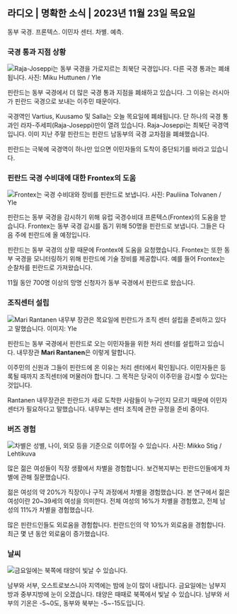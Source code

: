 ## 라디오 \| 명확한 소식 \| 2023년 11월 23일 목요일

동부 국경. 프론텍스. 이민자 센터. 차별. 예측.

### 국경 통과 지점 상황

![Raja-Joseppi는 동부 국경을 가로지르는 최북단 국경입니다. 다른 국경 통과는 폐쇄됩니다. 사진: Miku Huttunen / Yle](https://images.cdn.yle.fi/image/upload/c_crop,h_3216,w_5712,x_0,y_421/ar_1.7777777777777777,c_fill,g_faces,h_675,w_1200/dpr_1.0/q_auto:eco/f_auto/fl_lossy/v1700751077/39-1205645655f665a86285)

핀란드는 동부 국경에서 더 많은 국경 통과 지점을 폐쇄하고 있습니다. 그 이유는 러시아가 핀란드 국경으로 보내는 이주민 때문이다.

국경역인 Vartius, Kuusamo 및 Salla는 오늘 목요일에 폐쇄됩니다. 단 하나의 국경 통과인 라자-주세피(Raja-Joseppi)만이 열려 있습니다. Raja-Joseppi는 최북단 국경역입니다. 이미 지난 주말 핀란드는 핀란드 남동부의 국경 교차점을 폐쇄했습니다.

핀란드는 극북에 국경역이 하나만 있으면 이민자들의 도착이 중단되기를 바라고 있습니다.

### 핀란드 국경 수비대에 대한 Frontex의 도움

![Frontex는 국경 수비대와 장비를 핀란드로 보냅니다. 사진: Pauliina Tolvanen / Yle](https://images.cdn.yle.fi/image/upload/c_crop,h_1080,w_1919,x_0,y_0/ar_1.7777777777777777,c_fill,g_faces,h_675,w_1200/dpr_1.0/q_auto:eco/f_auto/fl_lossy/v1663055873/39-100697563203716d9ecd)

핀란드는 동부 국경을 감시하기 위해 유럽 국경수비대 프론텍스(Frontex)의 도움을 받습니다. Frontex는 동부 국경 감시를 돕기 위해 50명을 핀란드로 보냅니다. 그들은 다음 주에 핀란드에 올 예정입니다.

핀란드는 동부 국경의 상황 때문에 Frontex에 도움을 요청했습니다. Frontex는 또한 동부 국경을 모니터링하기 위해 핀란드에 기술 장비를 제공합니다. 예를 들어 Frontex는 순찰차를 핀란드로 가져왔습니다.

11월 동안 700명 이상의 망명 신청자가 동부 국경에서 핀란드로 왔습니다.

### 조직센터 설립

![Mari Rantanen 내무부 장관은 목요일에 핀란드가 조직 센터 설립을 준비하고 있다고 말했습니다. 이미지: Yle](https://images.cdn.yle.fi/image/upload/c_crop,h_1080,w_1919,x_0,y_0/ar_1.7777777777777777,c_fill,g_faces,h_675,w_1200/dpr_1.0/q_auto:eco/f_auto/fl_lossy/v1700721586/39-1205201655eed1e81849)

핀란드는 동부 국경에서 핀란드로 오는 이민자들을 위한 처리 센터를 설립하고 있습니다. 내무장관 **Mari Rantanen**은 이렇게 말합니다.

이주민의 신원과 그들이 핀란드에 온 이유는 처리 센터에서 확인됩니다. 이민자들은 등록될 때까지 조직센터에 머물러야 합니다. 그 목적은 당국이 이주민을 감시할 수 있다는 것입니다.

Rantanen 내무장관은 핀란드가 새로 도착한 사람들이 누구인지 모르기 때문에 이민자 센터가 필요하다고 말했습니다. 내무부는 센터 조직에 관한 규정을 준비 중이다.

### 버즈 경험

![차별은 성별, 나이, 외모 등을 기준으로 이루어질 수 있습니다. 사진: Mikko Stig / Lehtikuva](https://images.cdn.yle.fi/image/upload/c_crop,h_2394,w_4256,x_0,y_110/ar_1.7777777777777777,c_fill,g_faces,h_675,w_1200/dpr_1.0/q_auto:eco/f_auto/fl_lossy/v1700718446/39-1205193655ee719688c7)

많은 젊은 여성들이 직장 생활에서 차별을 경험합니다. 보건복지부는 핀란드인들에게 차별에 관해 질문했습니다.

젊은 여성의 약 20%가 직장이나 구직 과정에서 차별을 경험했습니다. 본 연구에서 젊은 여성이란 20~39세의 여성을 의미한다. 전체 여성의 16%가 차별을 경험했고, 전체 남성의 11%가 차별을 경험했습니다.

많은 핀란드인들도 외로움을 경험합니다. 핀란드인의 약 10%가 외로움을 경험합니다. 최근 몇 년 동안 외로움이 증가했습니다.

### 날씨

![금요일에는 북쪽에 태양이 빛날 수 있습니다.](https://images.cdn.yle.fi/image/upload/c_crop,h_1080,w_1919,x_0,y_0/ar_1.7777777777777777,c_fill,g_faces,h_675,w_1200/dpr_1.0/q_auto:eco/f_auto/fl_lossy/v1700752778/39-1205671655f6d69ed984)

남부와 서부, 오스트로보스니아 지역에는 밤에 눈이 많이 내립니다. 금요일에는 남부지방과 중부지방에 눈이 오겠습니다. 태양은 때때로 북쪽에서 빛날 수 있습니다. 남부와 서부의 기온은 -5~0도, 동부와 북부는 -5~-15도입니다.